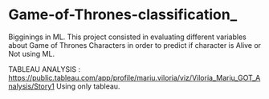 # Game-of-Thrones-classification_
Bigginings in ML. This project consisted in evaluating different variables about Game of Thrones Characters in order to predict if character is Alive or Not using
ML.

TABLEAU ANALYSIS : https://public.tableau.com/app/profile/mariu.viloria/viz/Viloria_Mariu_GOT_Analysis/Story1
Using only tableau.
